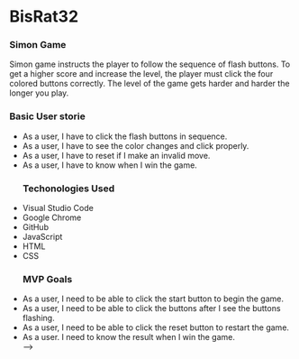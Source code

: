 # BisRat32

### Simon Game

Simon game instructs the player to follow the sequence of flash buttons. To get a higher score and increase the level, the player must click the four colored buttons correctly. The level of the game gets harder and harder the longer you play.

### Basic User storie
<ul>
<li> As a user, I have to click the flash buttons in sequence.</li>
<li> As a user, I have to see the color changes and click properly.</li>
<li> As a user, I have to reset if I make an invalid move.</li>
<li> As a user, I have to know when I win the game.</li>

### Techonologies Used 

<li> Visual Studio Code</li>
<li> Google Chrome</li>
<li> GitHub</li>
<li> JavaScript</li>
<li> HTML</li>
<li> CSS</li>

### MVP Goals
<li> As a user, I need to be able to click the start button to begin the game. </li>
<li> As a user, I need to be able to click the buttons after I see the buttons flashing.</li>
<li> As a user, I need to be able to click the reset button to restart the game. </li>
<li> As a user. I need to know the result when I win the game.</li>

<!-- Wireframes 
<img width="571" alt="Simon_Wireframe" src="https://user-images.githubusercontent.com/99110345/162038599-561c4a7a-ec23-4c5e-867f-efef023e56d0.png">

MVP Goals
As a user, I need to be able to click the start button to begin the game. 
As a user, I need to be able to click the buttons after I see the buttons flashing.
As a user, I need to be able to click the reset button to restart the game. 
As a user. I need to know the result when I win the game.

<!-- ///Pseudo-Code
//The user will be able to click buttons
Creating a new array for changing the color buttons
Will use a loop to identify the color of each index
Use a random number to generate the random color
setInterval during each time to change the colors 
push to the score of the player. --> -->

<!-- //How to play the game
- To start the game the player must click start button.
- Then after click the button exactly the same as Simon 
- The order really matters, so the player must click the buttons in the same order.
- If the player wrongly clicks the  button, they will lose the game. -->

<!-- 
When does the player loses the game?
- The player loses the game when clicking the wrong button.
- The player loses the game when they didn't click the button in the set Interval time. 
- The player loses the count when they keep clicking the wrong button in the level.   -->

 <!-- When does the player win the game?
- The player wins the game when clicking the button, as Simon says. 
- The player wins when completing each level of the game. --> 

